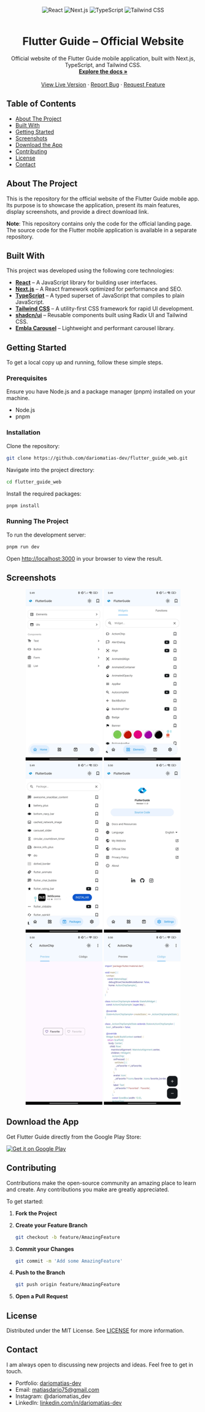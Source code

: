 <br>
<div align="center">
  <img src="https://img.shields.io/badge/React-20232A?style=for-the-badge&logo=react&logoColor=61DAFB" alt="React">
  <img src="https://img.shields.io/badge/Next-black?style=for-the-badge&logo=next.js&logoColor=white" alt="Next.js">
  <img src="https://img.shields.io/badge/TypeScript-007ACC?style=for-the-badge&logo=typescript&logoColor=white" alt="TypeScript">
  <img src="https://img.shields.io/badge/Tailwind_CSS-38B2AC?style=for-the-badge&logo=tailwind-css&logoColor=white" alt="Tailwind CSS">
</div>
<br>

<h1 align="center">Flutter Guide – Official Website</h1>

<p align="center">
  Official website of the Flutter Guide mobile application, built with Next.js, TypeScript, and Tailwind CSS.
  <br>
  <a href="#about-the-project"><strong>Explore the docs »</strong></a>
  <br>
  <br>
  <a href="https://flutter-guide-web.vercel.app/">View Live Version</a>
  ·
  <a href="https://github.com/dariomatias-dev/flutter_guide_web/issues">Report Bug</a>
  ·
  <a href="https://github.com/dariomatias-dev/flutter_guide_web/issues">Request Feature</a>
</p>

## Table of Contents

- [About The Project](#about-the-project)
- [Built With](#built-with)
- [Getting Started](#getting-started)
- [Screenshots](#screenshots)
- [Download the App](#download-the-app)
- [Contributing](#contributing)
- [License](#license)
- [Contact](#contact)

## About The Project

This is the repository for the official website of the Flutter Guide mobile app.  
Its purpose is to showcase the application, present its main features, display screenshots, and provide a direct download link.

**Note**: This repository contains only the code for the official landing page.  
The source code for the Flutter mobile application is available in a separate repository.

## Built With

This project was developed using the following core technologies:

- **[React](https://reactjs.org/)** – A JavaScript library for building user interfaces.
- **[Next.js](https://nextjs.org/)** – A React framework optimized for performance and SEO.
- **[TypeScript](https://www.typescriptlang.org/)** – A typed superset of JavaScript that compiles to plain JavaScript.
- **[Tailwind CSS](https://tailwindcss.com/)** – A utility-first CSS framework for rapid UI development.
- **[shadcn/ui](https://ui.shadcn.com/)** – Reusable components built using Radix UI and Tailwind CSS.
- **[Embla Carousel](https://www.embla-carousel.com/)** – Lightweight and performant carousel library.

## Getting Started

To get a local copy up and running, follow these simple steps.

### Prerequisites

Ensure you have Node.js and a package manager (pnpm) installed on your machine.

- Node.js
- pnpm

### Installation

Clone the repository:

```bash
git clone https://github.com/dariomatias-dev/flutter_guide_web.git
````

Navigate into the project directory:

```bash
cd flutter_guide_web
```

Install the required packages:

```bash
pnpm install
```

### Running The Project

To run the development server:

```bash
pnpm run dev
```

Open [http://localhost:3000](http://localhost:3000) in your browser to view the result.

## Screenshots

<div align="center">
  <img src="public/screenshots/flutter_guide_screen_1.jpeg" width="200" alt="Screenshot 1"/>
  <img src="public/screenshots/flutter_guide_screen_2.jpeg" width="200" alt="Screenshot 2"/>
  <img src="public/screenshots/flutter_guide_screen_3.jpeg" width="200" alt="Screenshot 3"/>
  <img src="public/screenshots/flutter_guide_screen_4.jpeg" width="200" alt="Screenshot 4"/>
  <img src="public/screenshots/flutter_guide_screen_5.jpeg" width="200" alt="Screenshot 5"/>
  <img src="public/screenshots/flutter_guide_screen_6.jpeg" width="200" alt="Screenshot 6"/>
</div>

## Download the App

Get Flutter Guide directly from the Google Play Store:

<a href="https://play.google.com/store/apps/details?id=com.dariomatias.flutter_guide" target="_blank">
  <img src="https://play.google.com/intl/en_us/badges/static/images/badges/en_badge_web_generic.png" alt="Get it on Google Play" width="200">
</a>

## Contributing

Contributions make the open-source community an amazing place to learn and create.
Any contributions you make are greatly appreciated.

To get started:

1. **Fork the Project**
2. **Create your Feature Branch**

   ```sh
   git checkout -b feature/AmazingFeature
   ```

3. **Commit your Changes**

   ```sh
   git commit -m 'Add some AmazingFeature'
   ```

4. **Push to the Branch**

   ```sh
   git push origin feature/AmazingFeature
   ```

5. **Open a Pull Request**

## License

Distributed under the MIT License. See [LICENSE](LICENSE) for more information.

## Contact

I am always open to discussing new projects and ideas. Feel free to get in touch.

* Portfolio: [dariomatias-dev](https://dariomatias-dev)
* Email: [matiasdario75@gmail.com](mailto:matiasdario75@gmail.com)
* Instagram: @dariomatias\_dev
* LinkedIn: [linkedin.com/in/dariomatias-dev](https://linkedin.com/in/dariomatias-dev)
